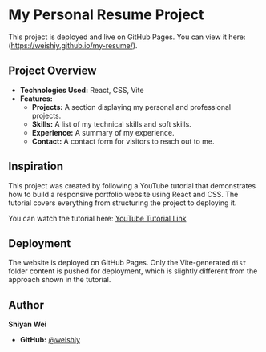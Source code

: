 # My Personal Resume Project

This project is deployed and live on GitHub Pages. You can view it here: (https://weishiy.github.io/my-resume/).

## Project Overview

- **Technologies Used:** React, CSS, Vite
- **Features:**
  - **Projects:** A section displaying my personal and professional projects.
  - **Skills:** A list of my technical skills and soft skills.
  - **Experience:** A summary of my experience.
  - **Contact:** A contact form for visitors to reach out to me.

## Inspiration

This project was created by following a YouTube tutorial that demonstrates how to build a responsive portfolio website using React and CSS. The tutorial covers everything from structuring the project to deploying it.

You can watch the tutorial here: [YouTube Tutorial Link](https://www.youtube.com/watch?v=YQCDUJ6hhNY)

## Deployment

The website is deployed on GitHub Pages. Only the Vite-generated `dist` folder content is pushed for deployment, which is slightly different from the approach shown in the tutorial.

## Author

**Shiyan Wei**

- **GitHub:** [@weishiy](https://github.com/weishiy)

